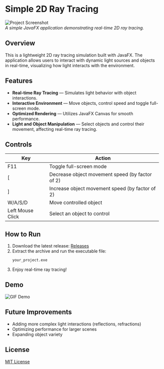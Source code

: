# Simple 2D Ray Tracing

![Project Screenshot](assets/screenshot.png)  
*A simple JavaFX application demonstrating real-time 2D ray tracing.*

## Overview
This is a lightweight 2D ray tracing simulation built with JavaFX. The application allows users to interact with dynamic light sources and objects in real-time, visualizing how light interacts with the environment.

## Features
- **Real-time Ray Tracing** — Simulates light behavior with object interactions.
- **Interactive Environment** — Move objects, control speed and toggle full-screen mode.
- **Optimized Rendering** — Utilizes JavaFX Canvas for smooth performance.
- **Light and Object Manipulation** — Select objects and control their movement, affecting real-time ray tracing.

## Controls
| Key | Action |
|-----|--------|
| F11 | Toggle full-screen mode |
| [ | Decrease object movement speed (by factor of 2) |
| ] | Increase object movement speed (by factor of 2) |
| W/A/S/D | Move controlled object |
| Left Mouse Click | Select an object to control |

## How to Run
1. Download the latest release: [Releases](https://github.com/r0masaN/Simple2DRayTracing/releases)
2. Extract the archive and run the executable file:
   ```sh
   your_project.exe
   ```
3. Enjoy real-time ray tracing!

## Demo
![GIF Demo](assets/demo.gif)

## Future Improvements
- Adding more complex light interactions (reflections, refractions)
- Optimizing performance for larger scenes
- Expanding object variety

## License
[MIT License](LICENSE)
